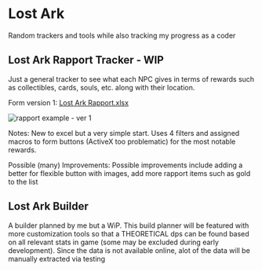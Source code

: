 # Lost Ark
Random trackers and tools while also tracking my progress as a coder


## Lost Ark Rapport Tracker - WIP
Just a general tracker to see what each NPC gives in terms of rewards such as collectibles, cards, souls, etc. along with their location.

Form version 1:
[Lost Ark Rapport.xlsx](https://github.com/YourOriginal/Lost-Ark-/files/8209495/Lost.Ark.Rapport.xlsx)


  ![rapport example - ver 1](https://user-images.githubusercontent.com/100324759/157322854-140ae506-22dc-4237-be48-1aaa8b532c53.PNG)


Notes: New to excel but a very simple start. Uses 4 filters and assigned macros to form buttons (ActiveX too problematic) for the most notable rewards.

Possible (many) Improvements: Possible improvements include adding a better for flexible button with images, add more rapport items such as gold to the list

## Lost Ark Builder

A builder planned by me but a WiP. This build planner will be featured with more customization tools so that a THEORETICAL dps can be found based on all relevant stats in game (some may be excluded during early development). Since the data is not available online, alot of the data will be manually extracted via testing
